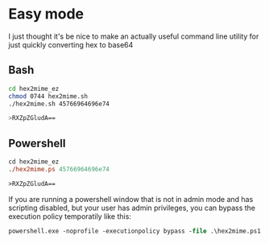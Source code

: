 # Easy mode

I just thought it's be nice to make an actually useful command line utility for just quickly converting hex to base64

## Bash

```sh
cd hex2mime_ez
chmod 0744 hex2mime.sh
./hex2mime.sh 45766964696e74

>RXZpZGludA==
```

## Powershell

```ps
cd hex2mime_ez
./hex2mime.ps 45766964696e74

>RXZpZGludA==
```
If you are running a powershell window that is not in admin mode and has scripting disabled, but your user has admin privileges, you can bypass the execution policy temporatily like this:
```ps
powershell.exe -noprofile -executionpolicy bypass -file .\hex2mime.ps1 45766964696e74
```
